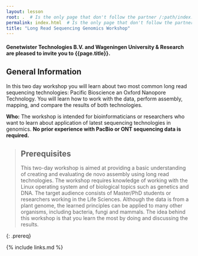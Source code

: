 ```yaml
---
layout: lesson
root: .  # Is the only page that don't follow the partner /:path/index.html
permalink: index.html  # Is the only page that don't follow the partner /:path/index.html
title: "Long Read Sequencing Genomics Workshop"
---
```

<h4>Genetwister Technologies B.V. and Wageningen University & Research are pleased to invite you to <strong>{{page.title}}</strong>.</h4>

<h2 id="general">General Information</h2>

In this two day workshop you will learn about two most common long read sequencing technologies: Pacific Bioscience an Oxford Nanopore Technology. You will learn how to work with the data, perform assembly, mapping, and compare the results of both technologies.

<p id="who">
  <strong>Who:</strong>
  The workshop is intended for bioinformaticians or researchers who want to learn about application of latest sequencing technologies in genomics. 
  <strong>No prior experience with PacBio or ONT sequencing data is required.</strong>
</p>


> ## Prerequisites
>
> This two-day workshop is aimed at providing a basic understanding of creating and evaluating de novo assembly using long read technologies. The workshop requires knowledge of working with the Linux operating system and of biological topics such as genetics and DNA.
> The target audience consists of Master/PhD students or researchers working in the Life Sciences. Although the data is from a plant genome, the learned principles can be applied to many other organisms, including bacteria, fungi and mammals. 
> The idea behind this workshop is that you learn the most by doing and discussing the results.
   
{: .prereq}

{% include links.md %}
